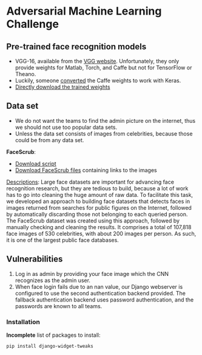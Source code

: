 # Adversarial Machine Learning Challenge

## Pre-trained face recognition models
* VGG-16, available from the [VGG website](http://www.robots.ox.ac.uk/%7Evgg/software/vgg_face/). Unfortunately, they only provide weights for Matlab, Torch, and Caffe but not for TensorFlow or Theano.
* Luckily, someone [converted](https://github.com/rcmalli/keras-vggface/) the Caffe weights to work with Keras.
* [Directly download the trained weights](https://github.com/rcmalli/keras-vggface/releases/download/v2.0/rcmalli_vggface_tf_vgg16.h5)

## Data set

* We do not want the teams to find the admin picture on the internet, thus we should not use too popular data sets.
* Unless the data set consists of images from celebrities, because those could be from any data set.

**FaceScrub**:

* [Download script](https://github.com/lightalchemist/FaceScrub)
* [Download FaceScrub files](https://github.com/faceteam/facescrub) containing links to the images

[Descriptions](http://www.face-rec.org/databases/):
Large face datasets are important for advancing face recognition research, but they are tedious to build, because a lot of work has to go into cleaning the huge amount of raw data. To facilitate this task, we developed an approach to building face datasets that detects faces in images returned from searches for public figures on the Internet, followed by automatically discarding those not belonging to each queried person. The FaceScrub dataset was created using this approach, followed by manually checking and cleaning the results. It comprises a total of 107,818 face images of 530 celebrities, with about 200 images per person. As such, it is one of the largest public face databases.

## Vulnerabilities

1. Log in as admin by providing your face image which the CNN recognizes as the admin user.
2. When face login fails due to an nan value, our Django webserver is configured to use the second authentication backend provided. The fallback authentication backend uses password authentication, and the passwords are known to all teams.

### Installation
**Incomplete** list of packages to install:

```bash
pip install django-widget-tweaks
```